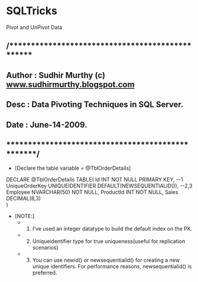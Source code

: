 # SQLTricks
Pivot and UnPivot Data

## /************************************************
## Author	 : Sudhir Murthy (c) www.sudhirmurthy.blogspot.com
## Desc	   : Data Pivoting Techniques in SQL Server.
## Date    : June-14-2009.
## *************************************************/

- [Declare the table variable = @TblOrderDetails]

DECLARE @TblOrderDetails TABLE(
	Id				INT NOT NULL PRIMARY KEY, --1
	UniqueOrderKey	UNIQUEIDENTIFIER DEFAULT(NEWSEQUENTIALID()), --2,3
	Employee		NVARCHAR(50) NOT NULL,
	ProductId		INT NOT NULL,
	Sales			DECIMAL(8,3)		
)

- [NOTE:]
  - 1. I've used an integer datatype to build the default index on the PK.
  - 2. Uniqueidentifier type for true uniqueness(useful for replication scenarios)
  - 3. You can use newid() or newsequentialid() for creating a new unique identifiers.
   For performance reasons, newsequentialid() is preferred.


	
